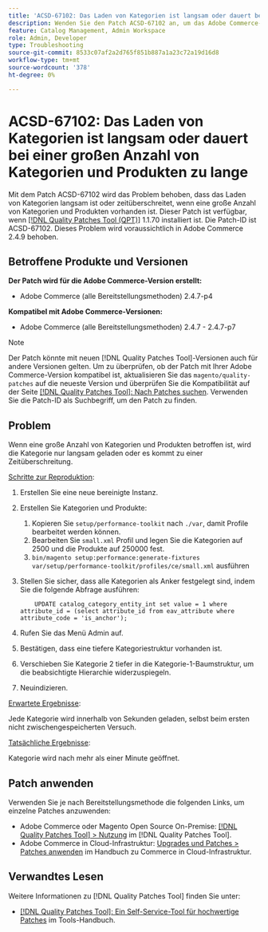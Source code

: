 ```yaml
---
title: 'ACSD-67102: Das Laden von Kategorien ist langsam oder dauert bei einer großen Anzahl von Kategorien und Produkten zu lange'
description: Wenden Sie den Patch ACSD-67102 an, um das Adobe Commerce-Problem zu beheben, bei dem das Laden von Kategorien langsam erfolgt oder bei einer großen Anzahl von Kategorien und Produkten eine Zeitüberschreitung auftritt.
feature: Catalog Management, Admin Workspace
role: Admin, Developer
type: Troubleshooting
source-git-commit: 8533c07af2a2d765f851b887a1a23c72a19d16d8
workflow-type: tm+mt
source-wordcount: '378'
ht-degree: 0%

---
```



# ACSD-67102: Das Laden von Kategorien ist langsam oder dauert bei einer großen Anzahl von Kategorien und Produkten zu lange

Mit dem Patch ACSD-67102 wird das Problem behoben, dass das Laden von Kategorien langsam ist oder zeitüberschreitet, wenn eine große Anzahl von Kategorien und Produkten vorhanden ist. Dieser Patch ist verfügbar, wenn [[!DNL Quality Patches Tool (QPT)]](/help/tools/quality-patches-tool/quality-patches-tool-to-self-serve-quality-patches.md) 1.1.70 installiert ist. Die Patch-ID ist ACSD-67102. Dieses Problem wird voraussichtlich in Adobe Commerce 2.4.9 behoben.

## Betroffene Produkte und Versionen

**Der Patch wird für die Adobe Commerce-Version erstellt:**

* Adobe Commerce (alle Bereitstellungsmethoden) 2.4.7-p4

**Kompatibel mit Adobe Commerce-Versionen:**

* Adobe Commerce (alle Bereitstellungsmethoden) 2.4.7 - 2.4.7-p7

>[!NOTE]
>
>Der Patch könnte mit neuen [!DNL Quality Patches Tool]-Versionen auch für andere Versionen gelten. Um zu überprüfen, ob der Patch mit Ihrer Adobe Commerce-Version kompatibel ist, aktualisieren Sie das `magento/quality-patches` auf die neueste Version und überprüfen Sie die Kompatibilität auf der Seite [[!DNL Quality Patches Tool]: Nach Patches suchen](https://experienceleague.adobe.com/tools/commerce-quality-patches/index.html). Verwenden Sie die Patch-ID als Suchbegriff, um den Patch zu finden.

## Problem

Wenn eine große Anzahl von Kategorien und Produkten betroffen ist, wird die Kategorie nur langsam geladen oder es kommt zu einer Zeitüberschreitung.

<u>Schritte zur Reproduktion</u>:

1. Erstellen Sie eine neue bereinigte Instanz.
1. Erstellen Sie Kategorien und Produkte:
   1. Kopieren Sie `setup/performance-toolkit` nach `./var`, damit Profile bearbeitet werden können.
   1. Bearbeiten Sie `small.xml` Profil und legen Sie die Kategorien auf 2500 und die Produkte auf 250000 fest.
   1. `bin/magento setup:performance:generate-fixtures var/setup/performance-toolkit/profiles/ce/small.xml` ausführen
1. Stellen Sie sicher, dass alle Kategorien als Anker festgelegt sind, indem Sie die folgende Abfrage ausführen:

   ```
       UPDATE catalog_category_entity_int set value = 1 where attribute_id = (select attribute_id from eav_attribute where attribute_code = 'is_anchor'); 
   ```

1. Rufen Sie das Menü Admin auf.
1. Bestätigen, dass eine tiefere Kategoriestruktur vorhanden ist.
1. Verschieben Sie Kategorie 2 tiefer in die Kategorie-1-Baumstruktur, um die beabsichtigte Hierarchie widerzuspiegeln.
1. Neuindizieren.

<u>Erwartete Ergebnisse</u>:

Jede Kategorie wird innerhalb von Sekunden geladen, selbst beim ersten nicht zwischengespeicherten Versuch.

<u>Tatsächliche Ergebnisse</u>:

Kategorie wird nach mehr als einer Minute geöffnet.

## Patch anwenden

Verwenden Sie je nach Bereitstellungsmethode die folgenden Links, um einzelne Patches anzuwenden:

* Adobe Commerce oder Magento Open Source On-Premise: [[!DNL Quality Patches Tool] > Nutzung](/help/tools/quality-patches-tool/usage.md) im [!DNL Quality Patches Tool].
* Adobe Commerce in Cloud-Infrastruktur: [Upgrades und Patches > Patches anwenden](https://experienceleague.adobe.com/docs/commerce-cloud-service/user-guide/develop/upgrade/apply-patches.html) im Handbuch zu Commerce in Cloud-Infrastruktur.

## Verwandtes Lesen

Weitere Informationen zu [!DNL Quality Patches Tool] finden Sie unter:

* [[!DNL Quality Patches Tool]: Ein Self-Service-Tool für hochwertige Patches](/help/tools/quality-patches-tool/quality-patches-tool-to-self-serve-quality-patches.md) im Tools-Handbuch.

